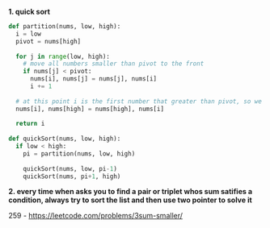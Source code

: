 **1. quick sort**
```python
def partition(nums, low, high):
  i = low
  pivot = nums[high]
  
  for j in range(low, high):
    # move all numbers smaller than pivot to the front
    if nums[j] < pivot:
      nums[i], nums[j] = nums[j], nums[i]
      i += 1
  
  # at this point i is the first number that greater than pivot, so we move the pivot to the correct position, and return the partition point
  nums[i], nums[high] = nums[high], nums[i]
  
  return i
  
def quickSort(nums, low, high):
  if low < high:
    pi = partition(nums, low, high)
    
    quickSort(nums, low, pi-1)
    quickSort(nums, pi+1, high)

```

**2. every time when asks you to find a pair or triplet whos sum satifies a condition, always try to sort the list and then use two pointer to solve it**

259 - https://leetcode.com/problems/3sum-smaller/
